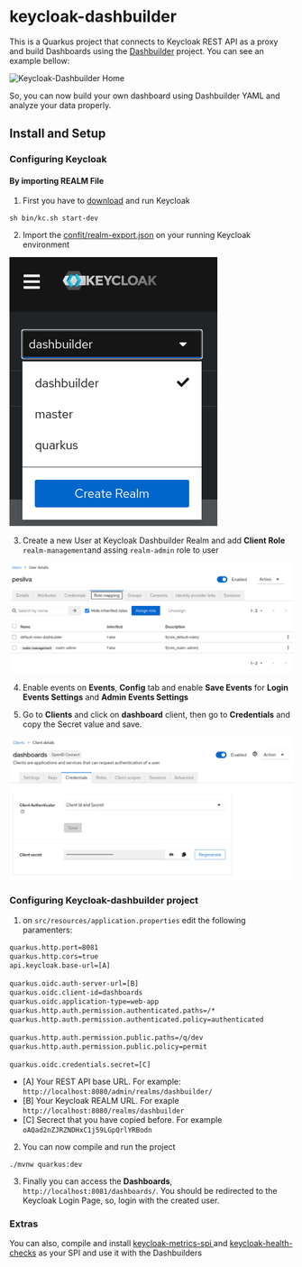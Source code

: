 # keycloak-dashbuilder

This is a Quarkus project that connects to Keycloak REST API as a proxy and build Dashboards using the [Dashbuilder](https://www.dashbuilder.org/) project. You can see an example bellow:

![Keycloak-Dashbuilder Home](/img/home.png "Keycloak-Dashbuilder Home")

So, you can now build your own dashboard using Dashbuilder YAML and analyze your data properly.

## Install and Setup
### Configuring Keycloak

#### By importing REALM File

1. First you have to [download](https://www.keycloak.org/downloads) and run Keycloak

```
sh bin/kc.sh start-dev
```

2. Import the [confit/realm-export.json](https://raw.githubusercontent.com/pedro-hos/keycloak-dashbuilder/main/config/realm-export.json) on your running Keycloak environment

![Keycloak Create Realm](/img/create_realm.png "Keycloak Create Realm")

3. Create a new User at Keycloak Dashbuilder Realm and add **Client Role** `realm-management`and assing `realm-admin` role to user

![Keycloak User Config](/img/user_config.png "Keycloak User Config")

4. Enable events on **Events**, **Config** tab and enable **Save Events** for **Login Events Settings** and **Admin Events Settings**

5. Go to **Clients** and click on **dashboard** client, then go to **Credentials** and copy the Secret value and save.

![Keycloak Secret Config](/img/secret_config.png "Keycloak Secret Config")

### Configuring Keycloak-dashbuilder project

1. on `src/resources/application.properties` edit the following paramenters:

```
quarkus.http.port=8081
quarkus.http.cors=true
api.keycloak.base-url=[A]

quarkus.oidc.auth-server-url=[B]
quarkus.oidc.client-id=dashboards
quarkus.oidc.application-type=web-app
quarkus.http.auth.permission.authenticated.paths=/*
quarkus.http.auth.permission.authenticated.policy=authenticated

quarkus.http.auth.permission.public.paths=/q/dev
quarkus.http.auth.permission.public.policy=permit

quarkus.oidc.credentials.secret=[C]
```
- [A] Your REST API base URL. For example: `http://localhost:8080/admin/realms/dashbuilder/`
- [B] Your Keycloak REALM URL. For exaple `http://localhost:8080/realms/dashbuilder`
- [C] Secrect that you have copied before. For example `oAQad2nZJRZNDHxC1j59LGpQrlYRBodn`

2. You can now compile and run the project

```
./mvnw quarkus:dev
```

3. Finally you can access the **Dashboards**, `http://localhost:8081/dashboards/`. You should be redirected to the Keycloak Login Page, so, login with the created user.

### Extras

You can also, compile and install [
keycloak-metrics-spi
](https://github.com/aerogear/keycloak-metrics-spi) and [keycloak-health-checks](https://github.com/thomasdarimont/keycloak-health-checks) as your SPI and use it with the Dashbuilders
